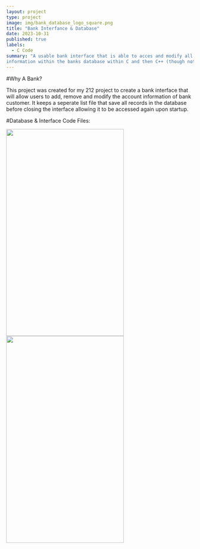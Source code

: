 ```yaml
---
layout: project
type: project
image: img/bank_database_logo_square.png
title: "Bank Interfance & Database"
date: 2023-10-31
published: true
labels:
  - C Code
summary: "A usable bank interface that is able to acces and modify all bank customers
information within the banks database within C and then C++ (though not included)."
---
```

#Why A Bank?

This project was created for my 212 project to create a bank interface that will allow users 
to add, remove and modify the account information of bank customer. It keeps a seperate list 
file that save all records in the database before closing the interface allowing it to be 
accessed again upon startup.

#Database & Interface Code Files:
  <div class="text-center p-4">
  <img width="316px" height = "556px" src="../img/database.png" class="img-thumbnail" >
  <img width="316px" height = "556px" src="../img/user_interface.txt" class="img-thumbnail" >
 
